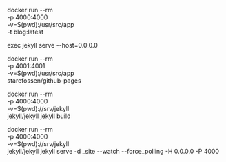 docker run --rm \
-p 4000:4000 \
-v=$(pwd):/usr/src/app \
-t blog:latest 

exec jekyll serve --host=0.0.0.0

docker run --rm \
-p 4001:4001 \
-v=$(pwd):/usr/src/app \
starefossen/github-pages

docker run --rm \
-p 4000:4000 \
-v=$(pwd)://srv/jekyll \
jekyll/jekyll jekyll build

docker run --rm \
-p 4000:4000 \
-v=$(pwd)://srv/jekyll \
jekyll/jekyll jekyll serve -d _site --watch --force_polling -H 0.0.0.0 -P 4000